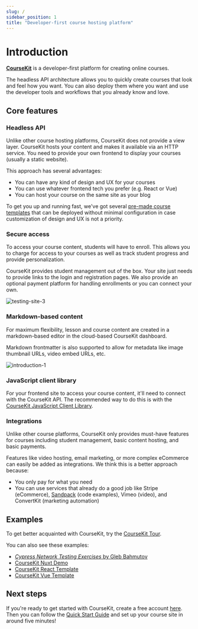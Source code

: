 ```yaml
---
slug: /
sidebar_position: 1
title: "Developer-first course hosting platform"
---
```


# Introduction

**[CourseKit](https://coursekit.dev)** is a developer-first platform for creating online courses.

The headless API architecture allows you to quickly create courses that look and feel how you want. You can also deploy them where you want and use the developer tools and workflows that you already know and love.

## Core features

### Headless API

Unlike other course hosting platforms, CourseKit does not provide a view layer. CourseKit hosts your content and makes it available via an HTTP service. You need to provide your own frontend to display your courses (usually a static website).

This approach has several advantages:

- You can have any kind of design and UX for your courses
- You can use whatever frontend tech you prefer (e.g. React or Vue)
- You can host your course on the same site as your blog

To get you up and running fast, we've got several [pre-made course templates](https://github.com/course-kit/guides/blob/master/templates.md) that can be deployed without minimal configuration in case customization of design and UX is not a priority.

### Secure access

To access your course content, students will have to enroll. This allows you to charge for access to your courses as well as track student progress and provide personalization.

CourseKit provides student management out of the box. Your site just needs to provide links to the login and registration pages.  We also provide an optional payment platform for handling enrollments or you can connect your own.

![testing-site-3](/img/testing-site-3.png)

### Markdown-based content

For maximum flexibility, lesson and course content are created in a markdown-based editor in the cloud-based CourseKit dashboard.

Markdown frontmatter is also supported to allow for metadata like image thumbnail URLs, video embed URLs, etc.

![introduction-1](/img/introduction-1.png)

### JavaScript client library

For your frontend site to access your course content, it'll need to connect with the CourseKit API. The recommended way to do this is with the [CourseKit JavaScript Client Library](https://github.com/course-kit/client).

### Integrations

Unlike other course platforms, CourseKit only provides must-have features for courses including student management, basic content hosting, and basic payments.

Features like video hosting, email marketing, or more complex eCommerce can easily be added as integrations. We think this is a better approach because:

- You only pay for what you need
- You can use services that already do a good job like Stripe (eCommerce), [Sandpack](https://sandpack.codesandbox.io/) (code examples), Vimeo (video), and ConvertKit (marketing automation)

## Examples

To get better acquainted with CourseKit, try the [CourseKit Tour](https://demo.coursekit.dev/).

You can also see these examples:

- [*Cypress Network Testing Exercises* by Gleb Bahmutov](https://cypress.tips/courses)
- [CourseKit Nuxt Demo](https://coursekit-nuxt-demo.netlify.app/)
- [CourseKit React Template](https://coursekit-react-template.netlify.app/)
- [CourseKit Vue Template](https://coursekit-vue-template.netlify.app/)

## Next steps

If you're ready to get started with CourseKit, create a free account [here](https://coursekit.dev/). Then you can follow the [Quick Start Guide](/quick-start) and set up your course site in around five minutes!
